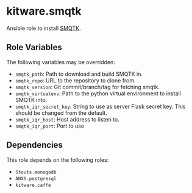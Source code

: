 kitware.smqtk
=============

Ansible role to install [SMQTK](https://kwgitlab.kitware.com/computer-vision/SMQTK).


Role Variables
--------------

The following variables may be overridden:

* `smqtk_path`: Path to download and build SMQTK in.
* `smqtk_repo`: URL to the repository to clone from.
* `smqtk_version`: Git commit/branch/tag for fetching smqtk.
* `smqtk_virtualenv`: Path to the python virtual environment to install SMQTK into.
* `smqtk_iqr_secret_key`: String to use as server Flask secret key.
                          This should be changed from the default.
* `smqtk_iqr_host`: Host address to listen to.
* `smqtk_iqr_port`: Port to use


Dependencies
------------

This role depends on the following roles:

* `Stouts.monogodb`
* `ANXS.postgresql`
* `kitware.caffe`
